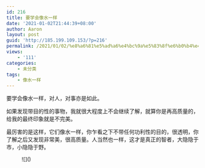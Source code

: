 ```yaml
---
id: 216
title: 要学会像水一样
date: '2021-01-02T21:44:39+08:00'
author: Aaron
layout: post
guid: 'http://185.199.109.153/?p=216'
permalink: /2021/01/02/%e8%a6%81%e5%ad%a6%e4%bc%9a%e5%83%8f%e6%b0%b4%e4%b8%80%e6%a0%b7/
views:
    - '111'
categories:
    - 未分类
tags:
    - 像水一样
---
```


要学会像水一样，对人，对事亦是如此。

如果发现带目的性的事物，我就很大程度上不会继续了解，就算你是再高质量的，给我的最终印象就是不完美。

最厉害的是这样，它们像水一样，你乍看之下不带任何功利性的目的，很透明，你了解之后又发现非常美，很高质量。人当然也一样，这才是真正的智者，大隐隐于市，小隐隐于野。

<figure class="wp-block-image">![]()</figure>